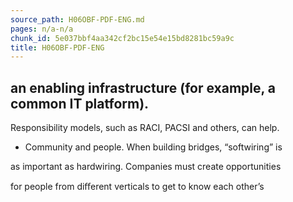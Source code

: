 ```yaml
---
source_path: H06OBF-PDF-ENG.md
pages: n/a-n/a
chunk_id: 5e037bbf4aa342cf2bc15e54e15bd8281bc59a9c
title: H06OBF-PDF-ENG
---
```

## an enabling infrastructure (for example, a common IT platform).

Responsibility models, such as RACI, PACSI and others, can help.

- Community and people. When building bridges, “softwiring” is

as important as hardwiring. Companies must create opportunities

for people from diﬀerent verticals to get to know each other’s
